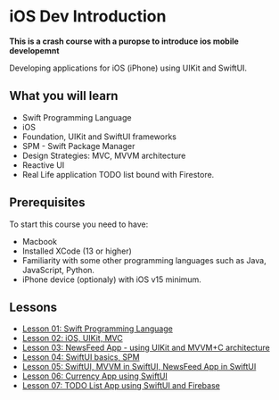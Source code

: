 # iOS Dev Introduction

**This is a crash course with a puropse to introduce ios mobile developemnt**

Developing applications for iOS (iPhone) using UIKit and SwiftUI.

## What you will learn
- Swift Programming Language
- iOS
- Foundation, UIKit and SwiftUI frameworks
- SPM - Swift Package Manager
- Design Strategies: MVC, MVVM architecture
- Reactive UI
- Real Life application TODO list bound with Firestore.

## Prerequisites

To start this course you need to have:
- Macbook
- Installed XCode (13 or higher)
- Familiarity with some other programming languages such as Java, JavaScript, Python.
- iPhone device (optionaly) with iOS v15 minimum.

## Lessons

- [Lesson 01: Swift Programming Language](./lesson_01/)
- [Lesson 02: iOS, UIKit, MVC](./lesson_02/)
- [Lesson 03: NewsFeed App - using UIKit and MVVM+C architecture](./lesson_03/)
- [Lesson 04: SwiftUI basics, SPM](./lesson_04/)
- [Lesson 05: SwiftUI, MVVM in SwiftUI, NewsFeed App in SwiftUI](./lesson_05/)
- [Lesson 06: Currency App using SwiftUI](./lesson_06/)
- [Lesson 07: TODO List App using SwiftUI and Firebase](./lesson_07/)